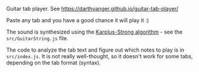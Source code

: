 Guitar tab player. See https://darthvanger.github.io/guitar-tab-player/

Paste any tab and you have a good chance it will play it :)

The sound is synthesized using the [Karplus-Strong algorithm](https://en.wikipedia.org/wiki/Karplus%E2%80%93Strong_string_synthesis) - see the `src/GuitarString.js` file.

The code to analyze the tab text and figure out which notes to play is in `src/index.js`. It is not really well-thought, so it doesn't work for some tabs, depending on the tab format (syntax).

